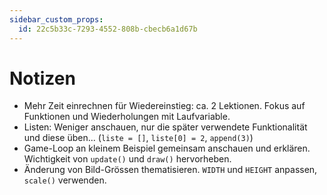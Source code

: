 ```yaml
---
sidebar_custom_props:
  id: 22c5b33c-7293-4552-808b-cbecb6a1d67b
---
```

# Notizen

- Mehr Zeit einrechnen für Wiedereinstieg: ca. 2 Lektionen. Fokus auf Funktionen und Wiederholungen mit Laufvariable.
- Listen: Weniger anschauen, nur die später verwendete Funktionalität und diese üben... (`liste = []`, `liste[0] = 2`, `append(3)`)
- Game-Loop an kleinem Beispiel gemeinsam anschauen und erklären. Wichtigkeit von `update()` und `draw()` hervorheben.
- Änderung von Bild-Grössen thematisieren. `WIDTH` und `HEIGHT` anpassen, `scale()` verwenden.

